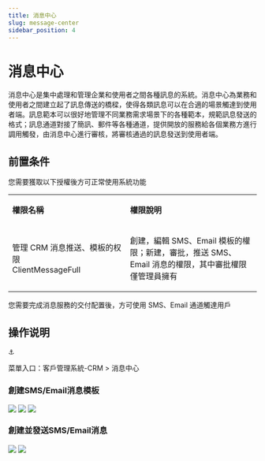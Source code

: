 ```yaml
---
title: 消息中心
slug: message-center
sidebar_position: 4
---
```



# 消息中心

消息中心是集中處理和管理企業和使用者之間各種訊息的系統。消息中心為業務和使用者之間建立起了訊息傳送的橋樑，使得各類訊息可以在合適的場景觸達到使用者端。訊息範本可以很好地管理不同業務需求場景下的各種範本，規範訊息發送的格式；訊息通道對接了簡訊、郵件等各種通道，提供開放的服務給各個業務方進行調用觸發，由消息中心進行審核，將審核通過的訊息發送到使用者端。

## 前置条件

您需要獲取以下授權後方可正常使用系統功能

<table>
<colgroup>
<col width="293"/>
<col width="392"/>
</colgroup>
<tbody>
<tr><td><p><strong>權限名稱</strong></p></td><td><p><strong>權限說明</strong></p></td></tr>
<tr><td><p>管理 CRM 消息推送、模板的权限<br/>ClientMessageFull</p></td><td><p>創建，編輯 SMS、Email 模板的權限；新建，審批，推送 SMS、Email 消息的權限，其中審批權限僅管理員擁有</p></td></tr>
</tbody>
</table>

您需要完成消息服務的交付配置後，方可使用 SMS、Email 通道觸達用戶

## 操作说明

<div class="callout callout-bg-6 callout-border-6">
<div class='callout-emoji'>⚓</div>
<p>菜單入口：客戶管理系統-CRM  &gt; 消息中心</p>
</div>

### 創建SMS/Email消息模板

<img src="/assets/K8MUbg789oTqhJxODEFcr3SSnVc.png" src-width="2684" src-height="1548" align="center"/>

<img src="/assets/Hn2YbHw8noFnfFxIkg1cPqTynAp.png" src-width="2670" src-height="1600" align="center"/>

<img src="/assets/AhIAb6uOlowc9NxFRV1cZAw6nQc.png" src-width="2662" src-height="1600" align="center"/>

### 創建並發送SMS/Email消息

<img src="/assets/OSPKbEJFEopAmgxUunPcwO5anUb.png" src-width="2640" src-height="1510" align="center"/>

<img src="/assets/BojfbQk7go5R71xx06KcbTSvnUb.png" src-width="1992" src-height="1618" align="center"/>

